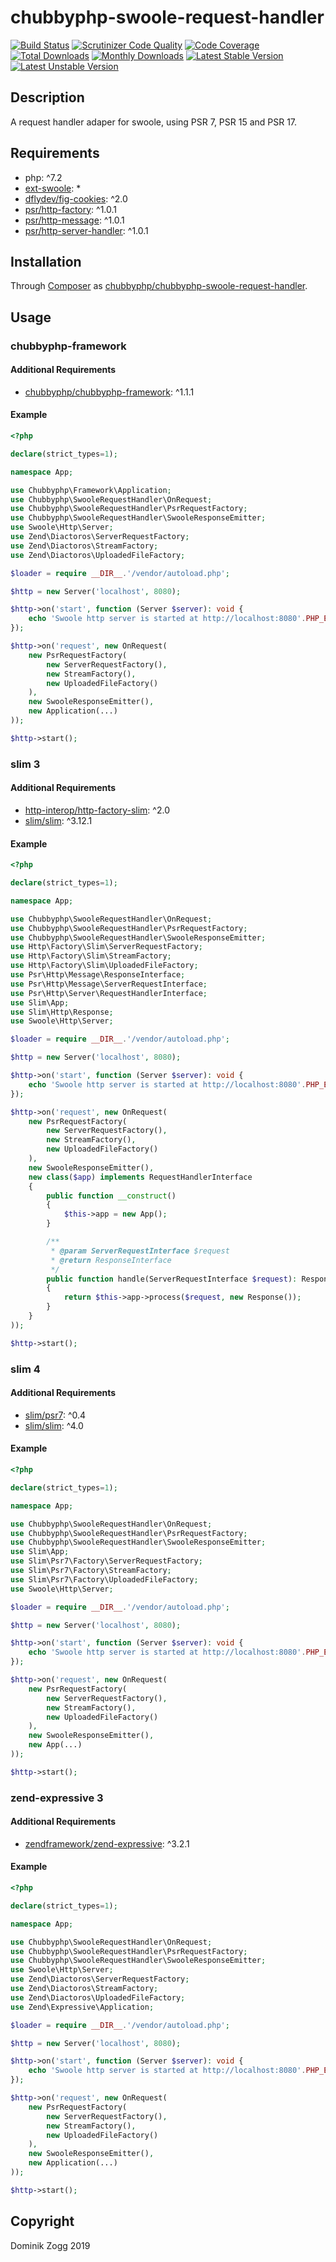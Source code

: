 # chubbyphp-swoole-request-handler

[![Build Status](https://api.travis-ci.org/chubbyphp/chubbyphp-swoole-request-handler.png?branch=master)](https://travis-ci.org/chubbyphp/chubbyphp-swoole-request-handler)
[![Scrutinizer Code Quality](https://scrutinizer-ci.com/g/chubbyphp/chubbyphp-swoole-request-handler/badges/quality-score.png?b=master)](https://scrutinizer-ci.com/g/chubbyphp/chubbyphp-swoole-request-handler/?branch=master)
[![Code Coverage](https://scrutinizer-ci.com/g/chubbyphp/chubbyphp-swoole-request-handler/badges/coverage.png?b=master)](https://scrutinizer-ci.com/g/chubbyphp/chubbyphp-swoole-request-handler/?branch=master)
[![Total Downloads](https://poser.pugx.org/chubbyphp/chubbyphp-swoole-request-handler/downloads.png)](https://packagist.org/packages/chubbyphp/chubbyphp-swoole-request-handler)
[![Monthly Downloads](https://poser.pugx.org/chubbyphp/chubbyphp-swoole-request-handler/d/monthly)](https://packagist.org/packages/chubbyphp/chubbyphp-swoole-request-handler)
[![Latest Stable Version](https://poser.pugx.org/chubbyphp/chubbyphp-swoole-request-handler/v/stable.png)](https://packagist.org/packages/chubbyphp/chubbyphp-swoole-request-handler)
[![Latest Unstable Version](https://poser.pugx.org/chubbyphp/chubbyphp-swoole-request-handler/v/unstable)](https://packagist.org/packages/chubbyphp/chubbyphp-swoole-request-handler)

## Description

A request handler adaper for swoole, using PSR 7, PSR 15 and PSR 17.

## Requirements

 * php: ^7.2
 * [ext-swoole][2]: *
 * [dflydev/fig-cookies][3]: ^2.0
 * [psr/http-factory][4]: ^1.0.1
 * [psr/http-message][5]: ^1.0.1
 * [psr/http-server-handler][6]: ^1.0.1

## Installation

Through [Composer](http://getcomposer.org) as [chubbyphp/chubbyphp-swoole-request-handler][1].

## Usage

### chubbyphp-framework

#### Additional Requirements

 * [chubbyphp/chubbyphp-framework][10]: ^1.1.1

#### Example

```php
<?php

declare(strict_types=1);

namespace App;

use Chubbyphp\Framework\Application;
use Chubbyphp\SwooleRequestHandler\OnRequest;
use Chubbyphp\SwooleRequestHandler\PsrRequestFactory;
use Chubbyphp\SwooleRequestHandler\SwooleResponseEmitter;
use Swoole\Http\Server;
use Zend\Diactoros\ServerRequestFactory;
use Zend\Diactoros\StreamFactory;
use Zend\Diactoros\UploadedFileFactory;

$loader = require __DIR__.'/vendor/autoload.php';

$http = new Server('localhost', 8080);

$http->on('start', function (Server $server): void {
    echo 'Swoole http server is started at http://localhost:8080'.PHP_EOL;
});

$http->on('request', new OnRequest(
    new PsrRequestFactory(
        new ServerRequestFactory(),
        new StreamFactory(),
        new UploadedFileFactory()
    ),
    new SwooleResponseEmitter(),
    new Application(...)
));

$http->start();

```

### slim 3

#### Additional Requirements

 * [http-interop/http-factory-slim][20]: ^2.0
 * [slim/slim][21]: ^3.12.1

#### Example

```php
<?php

declare(strict_types=1);

namespace App;

use Chubbyphp\SwooleRequestHandler\OnRequest;
use Chubbyphp\SwooleRequestHandler\PsrRequestFactory;
use Chubbyphp\SwooleRequestHandler\SwooleResponseEmitter;
use Http\Factory\Slim\ServerRequestFactory;
use Http\Factory\Slim\StreamFactory;
use Http\Factory\Slim\UploadedFileFactory;
use Psr\Http\Message\ResponseInterface;
use Psr\Http\Message\ServerRequestInterface;
use Psr\Http\Server\RequestHandlerInterface;
use Slim\App;
use Slim\Http\Response;
use Swoole\Http\Server;

$loader = require __DIR__.'/vendor/autoload.php';

$http = new Server('localhost', 8080);

$http->on('start', function (Server $server): void {
    echo 'Swoole http server is started at http://localhost:8080'.PHP_EOL;
});

$http->on('request', new OnRequest(
    new PsrRequestFactory(
        new ServerRequestFactory(),
        new StreamFactory(),
        new UploadedFileFactory()
    ),
    new SwooleResponseEmitter(),
    new class($app) implements RequestHandlerInterface
    {
        public function __construct()
        {
            $this->app = new App();
        }

        /**
         * @param ServerRequestInterface $request
         * @return ResponseInterface
         */
        public function handle(ServerRequestInterface $request): ResponseInterface
        {
            return $this->app->process($request, new Response());
        }
    }
));

$http->start();
```

### slim 4

#### Additional Requirements

 * [slim/psr7][30]: ^0.4
 * [slim/slim][31]: ^4.0

#### Example

```php
<?php

declare(strict_types=1);

namespace App;

use Chubbyphp\SwooleRequestHandler\OnRequest;
use Chubbyphp\SwooleRequestHandler\PsrRequestFactory;
use Chubbyphp\SwooleRequestHandler\SwooleResponseEmitter;
use Slim\App;
use Slim\Psr7\Factory\ServerRequestFactory;
use Slim\Psr7\Factory\StreamFactory;
use Slim\Psr7\Factory\UploadedFileFactory;
use Swoole\Http\Server;

$loader = require __DIR__.'/vendor/autoload.php';

$http = new Server('localhost', 8080);

$http->on('start', function (Server $server): void {
    echo 'Swoole http server is started at http://localhost:8080'.PHP_EOL;
});

$http->on('request', new OnRequest(
    new PsrRequestFactory(
        new ServerRequestFactory(),
        new StreamFactory(),
        new UploadedFileFactory()
    ),
    new SwooleResponseEmitter(),
    new App(...)
));

$http->start();
```

### zend-expressive 3

#### Additional Requirements

 * [zendframework/zend-expressive][40]: ^3.2.1

#### Example

```php
<?php

declare(strict_types=1);

namespace App;

use Chubbyphp\SwooleRequestHandler\OnRequest;
use Chubbyphp\SwooleRequestHandler\PsrRequestFactory;
use Chubbyphp\SwooleRequestHandler\SwooleResponseEmitter;
use Swoole\Http\Server;
use Zend\Diactoros\ServerRequestFactory;
use Zend\Diactoros\StreamFactory;
use Zend\Diactoros\UploadedFileFactory;
use Zend\Expressive\Application;

$loader = require __DIR__.'/vendor/autoload.php';

$http = new Server('localhost', 8080);

$http->on('start', function (Server $server): void {
    echo 'Swoole http server is started at http://localhost:8080'.PHP_EOL;
});

$http->on('request', new OnRequest(
    new PsrRequestFactory(
        new ServerRequestFactory(),
        new StreamFactory(),
        new UploadedFileFactory()
    ),
    new SwooleResponseEmitter(),
    new Application(...)
));

$http->start();
```

## Copyright

Dominik Zogg 2019

[1]: https://packagist.org/packages/chubbyphp/chubbyphp-swoole-request-handler
[2]: https://www.swoole.co.uk
[3]: https://packagist.org/packages/dflydev/fig-cookies
[4]: https://packagist.org/packages/psr/http-factory
[5]: https://packagist.org/packages/psr/http-message
[6]: https://packagist.org/packages/psr/http-server-handler

[10]: https://packagist.org/packages/chubbyphp/chubbyphp-framework

[20]: https://packagist.org/packages/http-interop/http-factory-slim
[21]: https://packagist.org/packages/slim/slim

[30]: https://packagist.org/packages/slim/psr7
[31]: https://packagist.org/packages/slim/slim

[40]: https://packagist.org/packages/zendframework/zend-expressive
